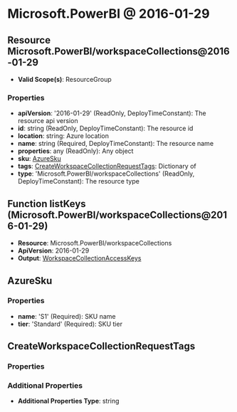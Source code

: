 # Microsoft.PowerBI @ 2016-01-29

## Resource Microsoft.PowerBI/workspaceCollections@2016-01-29
* **Valid Scope(s)**: ResourceGroup
### Properties
* **apiVersion**: '2016-01-29' (ReadOnly, DeployTimeConstant): The resource api version
* **id**: string (ReadOnly, DeployTimeConstant): The resource id
* **location**: string: Azure location
* **name**: string (Required, DeployTimeConstant): The resource name
* **properties**: any (ReadOnly): Any object
* **sku**: [AzureSku](#azuresku)
* **tags**: [CreateWorkspaceCollectionRequestTags](#createworkspacecollectionrequesttags): Dictionary of <string>
* **type**: 'Microsoft.PowerBI/workspaceCollections' (ReadOnly, DeployTimeConstant): The resource type

## Function listKeys (Microsoft.PowerBI/workspaceCollections@2016-01-29)
* **Resource**: Microsoft.PowerBI/workspaceCollections
* **ApiVersion**: 2016-01-29
* **Output**: [WorkspaceCollectionAccessKeys](#workspacecollectionaccesskeys)

## AzureSku
### Properties
* **name**: 'S1' (Required): SKU name
* **tier**: 'Standard' (Required): SKU tier

## CreateWorkspaceCollectionRequestTags
### Properties
### Additional Properties
* **Additional Properties Type**: string

